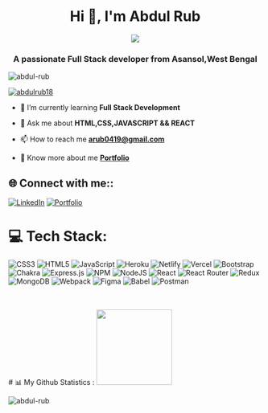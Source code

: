 <h1 align="center">Hi 👋, I'm Abdul Rub</h1>

<p align="center">
<img align="center" src="https://readme-typing-svg.demolab.com?font=Fira+Code&size=40&pause=1000&color=E1391A&vCenter=true&width=500&lines=Hello%2CI'm++Abdul+Rub;Frontend+Developer"/></p>


<h3 align="center">A passionate Full Stack developer from Asansol,West Bengal</h3>

<p align="left"> <img src="https://komarev.com/ghpvc/?username=abdul-rub&label=Profile%20views&color=0e75b6&style=flat" alt="abdul-rub" /> </p>

<p align="left"> <a href="https://twitter.com/abdulrub18" target="blank"><img src="https://img.shields.io/twitter/follow/abdulrub?logo=twitter&style=for-the-badge" alt="abdulrub18" /></a> </p>

- 🌱 I’m currently learning **Full Stack Development**

- 💬 Ask me about **HTML,CSS,JAVASCRIPT && REACT**

- 📫 How to reach me **arub0419@gmail.com**

- 🔭 Know more about me **[Portfolio](https://Abdul-rub.github.io/)**


## 🌐 Connect with me::
[![LinkedIn](https://img.shields.io/badge/LinkedIn-%230077B5.svg?logo=linkedin&logoColor=white)](https://www.linkedin.com/in/abdul-rub-7529a2206/)
[![Portfolio](https://img.shields.io/badge/Portfolio-%23000000.svg?logo=firefox&logoColor=#FF7139)](http://abdul-rub.github.io/)

# 💻 Tech Stack:
![CSS3](https://img.shields.io/badge/css3-%231572B6.svg?style=for-the-badge&logo=css3&logoColor=white) ![HTML5](https://img.shields.io/badge/html5-%23E34F26.svg?style=for-the-badge&logo=html5&logoColor=white) ![JavaScript](https://img.shields.io/badge/javascript-%23323330.svg?style=for-the-badge&logo=javascript&logoColor=%23F7DF1E) ![Heroku](https://img.shields.io/badge/heroku-%23430098.svg?style=for-the-badge&logo=heroku&logoColor=white) ![Netlify](https://img.shields.io/badge/netlify-%23000000.svg?style=for-the-badge&logo=netlify&logoColor=#00C7B7) ![Vercel](https://img.shields.io/badge/vercel-%23000000.svg?style=for-the-badge&logo=vercel&logoColor=white) ![Bootstrap](https://img.shields.io/badge/bootstrap-%23563D7C.svg?style=for-the-badge&logo=bootstrap&logoColor=white) ![Chakra](https://img.shields.io/badge/chakra-%234ED1C5.svg?style=for-the-badge&logo=chakraui&logoColor=white) ![Express.js](https://img.shields.io/badge/express.js-%23404d59.svg?style=for-the-badge&logo=express&logoColor=%2361DAFB) ![NPM](https://img.shields.io/badge/NPM-%23000000.svg?style=for-the-badge&logo=npm&logoColor=white) ![NodeJS](https://img.shields.io/badge/node.js-6DA55F?style=for-the-badge&logo=node.js&logoColor=white) ![React](https://img.shields.io/badge/react-%2320232a.svg?style=for-the-badge&logo=react&logoColor=%2361DAFB) ![React Router](https://img.shields.io/badge/React_Router-CA4245?style=for-the-badge&logo=react-router&logoColor=white) ![Redux](https://img.shields.io/badge/redux-%23593d88.svg?style=for-the-badge&logo=redux&logoColor=white) ![MongoDB](https://img.shields.io/badge/MongoDB-%234ea94b.svg?style=for-the-badge&logo=mongodb&logoColor=white) ![Webpack](https://img.shields.io/badge/webpack-%238DD6F9.svg?style=for-the-badge&logo=webpack&logoColor=black) 	![Figma](https://img.shields.io/badge/figma-%23F24E1E.svg?style=for-the-badge&logo=figma&logoColor=white) ![Babel](https://img.shields.io/badge/Babel-F9DC3e?style=for-the-badge&logo=babel&logoColor=black) ![Postman](https://img.shields.io/badge/Postman-FF6C37?style=for-the-badge&logo=postman&logoColor=white)
</div>
<br/>
<br/>
# 📊 My Github Statistics :

<!-- contributions  -->
<!-- <img  src="https://github-readme-stats.vercel.app/api?username=summaiya-begum&&show_icons=true&theme=radical"/> -->
  

<img height="150px" src="https://github-readme-stats.vercel.app/api/top-langs/?username=Abdul-rub&hide_title=false&hide_border=true&layout=compact&langs_count=6&exclude_repo=comp426,Redventures-Movie-Quotes&text_color=000&icon_color=fff&bg_color=0,52fa5a,4dfcff,c64dff&theme=graywhite" />

<!-- <p><img align="left" src="https://github-readme-stats.vercel.app/api/top-langs?username=abdul-rub&show_icons=true&locale=en&layout=compact" alt="abdul-rub" /></p>

<p>&nbsp;<img align="center" src="https://github-readme-stats.vercel.app/api?username=abdul-rub&show_icons=true&locale=en" alt="abdul-rub" /></p>
 -->
<p><img align="center" src="https://github-readme-streak-stats.herokuapp.com/?user=abdul-rub&" alt="abdul-rub" /></p>
